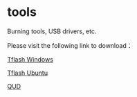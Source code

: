 # tools
Burning tools, USB drivers, etc.

Please visit the following link to download：

[Tflash Windows](https://thundercomm.s3.ap-northeast-1.amazonaws.com/uploads/web/rubik-pi-3/tools/tflash/windows/TflashSetup_v1.2.0.4.exe)

[Tflash Ubuntu](https://thundercomm.s3.ap-northeast-1.amazonaws.com/uploads/web/rubik-pi-3/tools/tflash/ubuntu/Thundercomm-tflash-v1.0.0.deb)

[QUD](https://thundercomm.s3.ap-northeast-1.amazonaws.com/uploads/web/rubik-pi-3/tools/qud/qud.win.1.1_installer_10061.1.zip)
